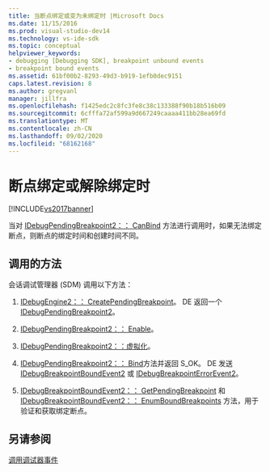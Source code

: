 ```yaml
---
title: 当断点绑定或变为未绑定时 |Microsoft Docs
ms.date: 11/15/2016
ms.prod: visual-studio-dev14
ms.technology: vs-ide-sdk
ms.topic: conceptual
helpviewer_keywords:
- debugging [Debugging SDK], breakpoint unbound events
- breakpoint bound events
ms.assetid: 61bf00b2-8293-49d3-b919-1efb0dec9151
caps.latest.revision: 8
ms.author: gregvanl
manager: jillfra
ms.openlocfilehash: f1425edc2c8fc3fe8c38c133388f90b18b516b09
ms.sourcegitcommit: 6cfffa72af599a9d667249caaaa411bb28ea69fd
ms.translationtype: MT
ms.contentlocale: zh-CN
ms.lasthandoff: 09/02/2020
ms.locfileid: "68162168"
---
```

# <a name="when-a-breakpoint-binds-or-becomes-unbound"></a>断点绑定或解除绑定时
[!INCLUDE[vs2017banner](../../includes/vs2017banner.md)]

当对 [IDebugPendingBreakpoint2：： CanBind](../../extensibility/debugger/reference/idebugpendingbreakpoint2-canbind.md) 方法进行调用时，如果无法绑定断点，则断点的绑定时间和创建时间不同。  
  
## <a name="methods-called"></a>调用的方法  
 会话调试管理器 (SDM) 调用以下方法：  
  
1. [IDebugEngine2：： CreatePendingBreakpoint](../../extensibility/debugger/reference/idebugengine2-creatependingbreakpoint.md)。 DE 返回一个 [IDebugPendingBreakpoint2](../../extensibility/debugger/reference/idebugpendingbreakpoint2.md)。  
  
2. [IDebugPendingBreakpoint2：： Enable](../../extensibility/debugger/reference/idebugpendingbreakpoint2-enable.md)。  
  
3. [IDebugPendingBreakpoint2：：虚拟化](../../extensibility/debugger/reference/idebugpendingbreakpoint2-virtualize.md)。  
  
4. [IDebugPendingBreakpoint2：： Bind](../../extensibility/debugger/reference/idebugpendingbreakpoint2-bind.md)方法并返回 S_OK。 DE 发送 [IDebugBreakpointBoundEvent2](../../extensibility/debugger/reference/idebugbreakpointboundevent2.md) 或 [IDebugBreakpointErrorEvent2](../../extensibility/debugger/reference/idebugbreakpointerrorevent2.md)。  
  
5. [IDebugBreakpointBoundEvent2：： GetPendingBreakpoint](../../extensibility/debugger/reference/idebugbreakpointboundevent2-getpendingbreakpoint.md) 和 [IDebugBreakpointBoundEvent2：： EnumBoundBreakpoints](../../extensibility/debugger/reference/idebugbreakpointboundevent2-enumboundbreakpoints.md) 方法，用于验证和获取绑定断点。  
  
## <a name="see-also"></a>另请参阅  
 [调用调试器事件](../../extensibility/debugger/calling-debugger-events.md)
